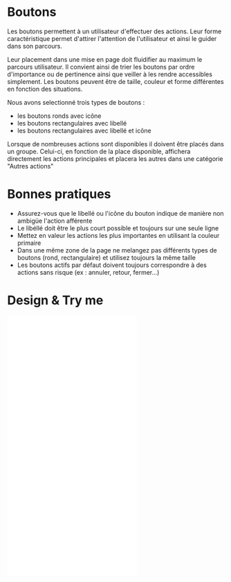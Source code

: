 # Boutons

Les boutons permettent à un utilisateur d'effectuer des actions. Leur forme caractéristique permet d'attirer l'attention de l'utilisateur et ainsi le guider dans son parcours. 

Leur placement dans une mise en page doit fluidifier au maximum le parcours utilisateur. Il convient ainsi de trier les boutons par ordre d'importance ou de pertinence ainsi que veiller à les rendre accessibles simplement.
Les boutons peuvent être de taille, couleur et forme différentes en fonction des situations. 

Nous avons selectionné trois types de boutons : 

 - les boutons ronds avec icône
 - les boutons rectangulaires avec libellé
 - les boutons rectangulaires avec libellé et icône
 
Lorsque de nombreuses actions sont disponibles il doivent être placés dans un groupe. Celui-ci, en fonction de la place disponible, affichera directement les actions principales et placera les autres dans une catégorie "Autres actions" 

# Bonnes pratiques

- Assurez-vous que le libellé ou l'icône du bouton indique de manière non ambigüe l'action afférente
- Le libéllé doit être le plus court possible et toujours sur une seule ligne
- Mettez en valeur les actions les plus importantes en utilisant la couleur primaire
- Dans une même zone de la page ne melangez pas différents types de boutons (rond, rectangulaire) et utilisez toujours la même taille
- Les boutons actifs par défaut doivent toujours correspondre à des actions sans risque (ex : annuler, retour, fermer...)

# Design & Try me

<iframe src="/vertigo-docs/design-system/iframes/molecules/buttons.html" height="600px" scrolling="no" style="border:none;" ></iframe>